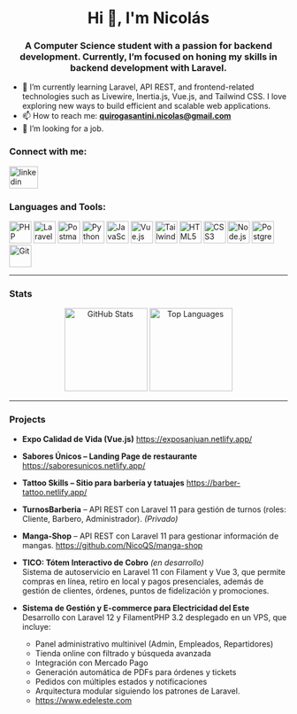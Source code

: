 <h1 align="center">Hi 👋, I'm Nicolás</h1>
<h3 align="center">A Computer Science student with a passion for backend development. Currently, I’m focused on honing my skills in backend development with Laravel.</h3>

- 🌱 I’m currently learning Laravel, API REST, and frontend-related technologies such as Livewire, Inertia.js, Vue.js, and Tailwind CSS. I love exploring new ways to build efficient and scalable web applications.  
- 📫 How to reach me: **[quirogasantini.nicolas@gmail.com](mailto:quirogasantini.nicolas@gmail.com)**  
- 💼 I’m looking for a job.

<h3 align="left">Connect with me:</h3>
<p align="left">
  <a href="https://www.linkedin.com/in/nicolas-quiroga-santini-1550a7231/" target="_blank">
    <img src="https://raw.githubusercontent.com/maurodesouza/profile-readme-generator/master/src/assets/icons/social/linkedin/default.svg" width="52" height="40" alt="linkedin logo"  />
  </a>
</p>

<h3 align="left">Languages and Tools:</h3>
<p align="left">
  <img src="https://cdn.simpleicons.org/php" alt="PHP" width="40" height="40"/>
  <img src="https://cdn.simpleicons.org/laravel/FF2D20" alt="Laravel" width="40" height="40"/>
  <img src="https://cdn.simpleicons.org/postman/FF6C37" alt="Postman" width="40" height="40"/>
  <img src="https://cdn.simpleicons.org/python" alt="Python" width="40" height="40"/>
  <img src="https://cdn.simpleicons.org/javascript" alt="JavaScript" width="40" height="40"/>
  <img src="https://cdn.simpleicons.org/vuedotjs/4FC08D" alt="Vue.js" width="40" height="40"/>
  <img src="https://cdn.simpleicons.org/tailwindcss/06B6D4" alt="Tailwind CSS" width="40" height="40"/>
  <img src="https://cdn.simpleicons.org/html5/E34F26" alt="HTML5" width="40" height="40"/>
  <img src="https://cdn.simpleicons.org/css3/1572B6" alt="CSS3" width="40" height="40"/>
  <img src="https://cdn.simpleicons.org/node.js/339933" alt="Node.js" width="40" height="40"/>
  <img src="https://cdn.simpleicons.org/postgresql/336791" alt="PostgreSQL" width="40" height="40"/>
  <img src="https://cdn.simpleicons.org/git/000000" alt="Git" width="40" height="40"/>
</p>

<hr />

<h3 align="left">Stats</h3>
<div align="center">
  <img src="https://github-readme-stats.vercel.app/api?username=NicoQS&show_icons=true&theme=dracula&show=reviews,discussions_started,discussions_answered,prs_merged,prs_merged_percentage" height="150" alt="GitHub Stats" />
  <img src="https://github-readme-stats.vercel.app/api/top-langs?username=NicoQS&layout=compact&theme=dracula" height="150" alt="Top Languages" />
</div>

<hr />

<h3 align="left">Projects</h3>

- **Expo Calidad de Vida (Vue.js)** https://exposanjuan.netlify.app/


- **Sabores Únicos – Landing Page de restaurante** https://saboresunicos.netlify.app/


- **Tattoo Skills – Sitio para barbería y tatuajes** https://barber-tattoo.netlify.app/


- **TurnosBarberia** – API REST con Laravel 11 para gestión de turnos (roles: Cliente, Barbero, Administrador). *(Privado)*

- **Manga-Shop** – API REST con Laravel 11 para gestionar información de mangas. https://github.com/NicoQS/manga-shop

- **TICO: Tótem Interactivo de Cobro** *(en desarrollo)*  
  Sistema de autoservicio en Laravel 11 con Filament y Vue 3, que permite compras en línea, retiro en local y pagos presenciales, además de gestión de clientes, órdenes, puntos de fidelización y promociones.

- **Sistema de Gestión y E-commerce para Electricidad del Este**
  Desarrollo con Laravel 12 y FilamentPHP 3.2 desplegado en un VPS, que incluye:  
  - Panel administrativo multinivel (Admin, Empleados, Repartidores)  
  - Tienda online con filtrado y búsqueda avanzada  
  - Integración con Mercado Pago  
  - Generación automática de PDFs para órdenes y tickets  
  - Pedidos con múltiples estados y notificaciones  
  - Arquitectura modular siguiendo los patrones de Laravel.
  - https://www.edeleste.com
